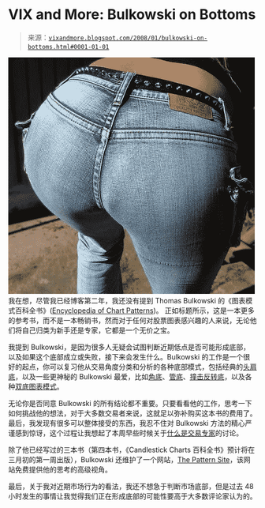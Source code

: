 <!--yml

分类：未分类

date: 2024-05-18 18:45:24

-->

# VIX and More: Bulkowski on Bottoms

> 来源：[`vixandmore.blogspot.com/2008/01/bulkowski-on-bottoms.html#0001-01-01`](http://vixandmore.blogspot.com/2008/01/bulkowski-on-bottoms.html#0001-01-01)

![](img/7149859353ef6f408011530c71b39584.png)我在想，尽管我已经博客第二年，我还没有提到 Thomas Bulkowski 的《图表模式百科全书》([Encyclopedia of Chart Patterns](http://www.amazon.com/Encyclopedia-Chart-Patterns-Wiley-Trading/dp/0471668265))。  正如标题所示，这是一本更多的参考书，而不是一本畅销书，然而对于任何对股票图表感兴趣的人来说，无论他们将自己归类为新手还是专家，它都是一个无价之宝。

我提到 Bulkowski，是因为很多人无疑会试图判断近期低点是否可能形成底部，以及如果这个底部成立或失败，接下来会发生什么。Bulkowski 的工作是一个很好的起点，你可以复习他从交易角度分类和分析的各种底部模式，包括经典的[头肩底](http://thepatternsite.com/hsb.html)，以及一些更神秘的 Bulkowski 最爱，比如[角底](http://thepatternsite.com/hornb.html)、[管底](http://thepatternsite.com/pipeb.html)、[撞击反转底](http://thepatternsite.com/barrb.html)，以及各种[双底图表模式](http://thepatternsite.com/chartpatterns.html)。

无论你是否同意 Bulkowski 的所有结论都不重要。只要看看他的工作，思考一下如何挑战他的想法，对于大多数交易者来说，这就足以弥补购买这本书的费用了。最后，我发现有很多可以整体接受的东西，我忍不住对 Bulkowski 方法的精心严谨感到惊讶，这个过程让我想起了本周早些时候关于[什么是交易专家](http://vixandmore.blogspot.com/2008/01/expert-traders.html)的讨论。

除了他已经写过的三本书（第四本书，《Candlestick Charts 百科全书》预计将在三月初的第一周出版），Bulkowski 还维护了一个网站，[The Pattern Site](http://thepatternsite.com/)，该网站免费提供他的思考的高级视角。

最后，关于我对近期市场行为的看法，我还不想急于判断市场底部，但是过去 48 小时发生的事情让我觉得我们正在形成底部的可能性要高于大多数评论家认为的。
